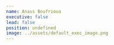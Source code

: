 ```yaml
---
name: Anass Boufrioua
executive: false
lead: false
position: undefined
image: ../assets/default_exec_image.png
---
```


